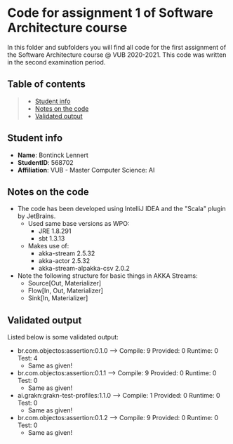 # Code for assignment 1 of Software Architecture course

In this folder and subfolders you will find all code for the first assignment of the Software Architecture course @ VUB 2020-2021. This code was written in the second examination period.

## Table of contents

> - [Student info](#student-info)
> - [Notes on the code](#notes-on-the-code)
> - [Validated output](#validated-output)

## Student info
- **Name**: Bontinck Lennert
- **StudentID**: 568702
- **Affiliation**: VUB - Master Computer Science: AI

## Notes on the code
- The code has been developed using IntelliJ IDEA and the "Scala" plugin by JetBrains.
   - Used same base versions as WPO:
      - JRE 1.8.291
      - sbt 1.3.13
   - Makes use of:
      - akka-stream 2.5.32
      - akka-actor 2.5.32
      - akka-stream-alpakka-csv 2.0.2
- Note the following structure for basic things in AKKA Streams:
   - Source[Out, Materializer]
   - Flow[In, Out, Materializer]
   - Sink[In, Materializer]

## Validated output
Listed below is some validated output:

- br.com.objectos:assertion:0.1.0 --> Compile: 9 Provided: 0 Runtime: 0 Test: 4
   - Same as given!
- br.com.objectos:assertion:0.1.1 --> Compile: 9 Provided: 0 Runtime: 0 Test: 0
   - Same as given!
- ai.grakn:grakn-test-profiles:1.1.0 --> Compile: 1 Provided: 0 Runtime: 0 Test: 0
   - Same as given!
- br.com.objectos:assertion:0.1.2 --> Compile: 9 Provided: 0 Runtime: 0 Test: 0
   - Same as given!
